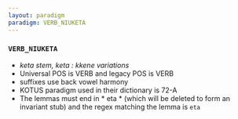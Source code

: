 ```yaml
---
layout: paradigm
paradigm: VERB_NIUKETA
---
```

### ` VERB_NIUKETA `

* _keta stem, keta : kkene variations_
* Universal POS is VERB and legacy POS is VERB
* suffixes use back vowel harmony
* KOTUS paradigm used in their dictionary is 72-A
* The lemmas must end in * eta * (which will be deleted to form an invariant stub) and the regex matching the lemma is ` eta `
